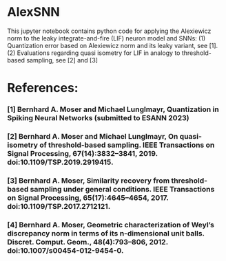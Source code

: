 # AlexSNN
This jupyter notebook contains python code for applying the Alexiewicz norm to the leaky integrate-and-fire (LIF) neuron model and SNNs:
(1) Quantization error based on Alexiewicz norm and its leaky variant, see [1].
(2) Evaluations regarding quasi isometry for LIF in analogy to threshold-based sampling, see [2] and [3]

# References:
### [1] Bernhard A. Moser and Michael Lunglmayr, Quantization in Spiking Neural Networks (submitted to ESANN 2023)
### [2] Bernhard A. Moser and Michael Lunglmayr, On quasi-isometry of threshold-based sampling. IEEE Transactions on Signal Processing, 67(14):3832–3841, 2019. doi:10.1109/TSP.2019.2919415. 
### [3] Bernhard A. Moser, Similarity recovery from threshold-based sampling under general conditions. IEEE Transactions on Signal Processing, 65(17):4645–4654, 2017. doi:10.1109/TSP.2017.2712121.
### [4] Bernhard A. Moser, Geometric characterization of Weyl’s discrepancy norm in terms of its n-dimensional unit balls. Discret. Comput. Geom., 48(4):793–806, 2012. doi:10.1007/s00454-012-9454-0. 
